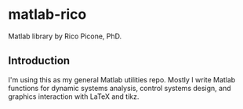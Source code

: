 # matlab-rico

Matlab library by Rico Picone, PhD.

## Introduction

I'm using this as my general Matlab utilities repo. Mostly I write Matlab functions for dynamic systems analysis, control systems design, and graphics interaction with LaTeX and tikz.
